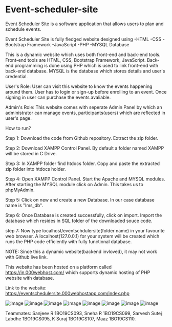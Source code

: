 # Event-scheduler-site
Event Scheduler Site is a software application that allows users to plan and schedule events. 


Event Scheduler Site is fully fledged website designed using 
-HTML
-CSS
-Bootstrap Framework
-JavaScript
-PHP
-MYSQL Database

This is a dynamic website which uses both front-end and back-end tools. Front-end tools are HTML, CSS, Bootstrap Framework, JavaScript. Back-end programming is done using PHP which 
is used to link front-end with back-end database.
MYSQL is the database which stores details and user's credential. 

User's Role:
User can visit this website to know the events happening around them. User has to login or sign-up before enrolling to an event. Once signing in user can purchase the events 
avaliable.

Admin's Role:
This website comes with seperate Admin Panel by which an administrator can manage events, participants(users) which are reflected in user's page.


How to run?

Step 1: Download the code from Github repository. Extract the zip folder.

Step 2: Download XAMPP Control Panel. By default a folder named XAMPP will be stored in C Drive.

Step 3: In XAMPP folder find htdocs folder. Copy and paste the extracted zip folder into htdocs holder.

Step 4: Open XAMPP Control Panel. Start the Apache and MYSQL modules. After starting the MYSQL module click on Admin. This takes us to phpMyAdmin.

Step 5: Click on new and create a new Database. In our case database name is "lms_db".

Step 6: Once Database is created successfully, click on import. Import the database which resides in SQL folder of the downloaded souce code.

step 7: Now type localhost/eventschdulersite(folder name) in your favourite web browser. A localhost(127.0.0.1) for your system will be created which runs the 
        PHP code efficiently with fully functional database.




NOTE: Since this a dynamic website(backend invloved), it may not work with Github live link.

This website has been hosted on a platform called https://in.000webhost.com/ which supports dynamic hosting of PHP website with database.

Link to the website: https://eventschedulersite.000webhostapp.com/index.php

![image](https://user-images.githubusercontent.com/70191477/193831536-9690aed2-97bd-455a-ad7a-1ff246aa5c78.png)
![image](https://user-images.githubusercontent.com/70191477/193831549-4990050a-146b-4f24-b5ad-6d99149fe7ff.png)
![image](https://user-images.githubusercontent.com/70191477/193831573-e5c6871c-5f88-4845-b554-f4edbf4af832.png)
![image](https://user-images.githubusercontent.com/70191477/193831594-5fa652bf-0967-4f0b-86a6-012820562e4c.png)
![image](https://user-images.githubusercontent.com/70191477/193831620-52066886-fd15-4a39-b4f5-fd1ec6f0ee8b.png)
![image](https://user-images.githubusercontent.com/70191477/193831641-bf5fa6e0-d464-4d8f-8e7b-6af8c0e8c77a.png)
![image](https://user-images.githubusercontent.com/70191477/193831653-d1a3d37c-b6db-4b33-8591-c86dc8b8c69a.png)
![image](https://user-images.githubusercontent.com/70191477/193831675-d6e3603c-f75c-4f33-9c7f-423d3736b221.png)

Teammates:
Sanjeev R 1BO19CS093,
Sneha R 1BO19CS099,
Sarvesh Sutej Labdhe 1BO19CS095,
 K Suraj 1BO19CS107,
Maaz 1BO19CS110.

